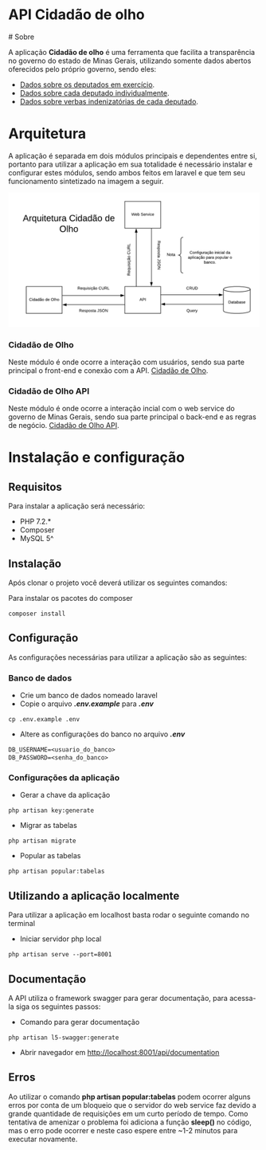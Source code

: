 <h1>API Cidadão de olho</h1>
# Sobre

A aplicação **Cidadão de olho** é uma ferramenta que facilita a transparência no governo do estado de Minas Gerais, utilizando somente dados abertos oferecidos pelo próprio governo, sendo eles:

- [Dados sobre os deputados em exercício](http://dadosabertos.almg.gov.br/ws/deputados/em_exercicio?formato=json).
- [Dados sobre cada deputado individualmente](http://dadosabertos.almg.gov.br/ws/deputados/ajuda#Registro%20de%20Deputado).
- [Dados sobre verbas indenizatórias de cada deputado](http://dadosabertos.almg.gov.br/ws/prestacao_contas/verbas_indenizatorias/ajuda#Lista%20de%20Datas%20de%20Verbas%20Indenizat%C3%B3rias%20de%20um%20Deputado%20na%20legislatura%20atual).

# Arquitetura

A aplicação é separada em dois módulos principais e dependentes entre si, portanto para utilizar a aplicação em sua totalidade é necessário instalar e configurar estes módulos, sendo ambos feitos em laravel e que tem seu funcionamento sintetizado na imagem a seguir.

![alt text](arquitetura.png)

### Cidadão de Olho

Neste módulo é onde ocorre a interação com usuários, sendo sua parte principal o front-end e conexão com a API. 
[Cidadão de Olho](https://github.com/MicaelBarreto/Cidadao-de-olho).

### Cidadão de Olho API

Neste módulo é onde ocorre a interação incial com o web service do governo de Minas Gerais, sendo sua parte principal o back-end e as regras de negócio. 
[Cidadão de Olho API](https://github.com/MicaelBarreto/Cidadao-de-olho-api).

# Instalação e configuração 

## Requisitos

Para instalar a aplicação será necessário:

- PHP 7.2.*
- Composer
- MySQL 5^

## Instalação

Após clonar o projeto você deverá utilizar os seguintes comandos:

Para instalar os pacotes do composer

```
composer install
```

## Configuração

As configurações necessárias para utilizar a aplicação são as seguintes:

### Banco de dados

- Crie um banco de dados nomeado laravel
- Copie o arquivo ***.env.example*** para ***.env***
```
cp .env.example .env
```
- Altere as configurações do banco no arquivo ***.env***
```
DB_USERNAME=<usuario_do_banco>
DB_PASSWORD=<senha_do_banco>
```

### Configurações da aplicação

- Gerar a chave da aplicação
```
php artisan key:generate
```
- Migrar as tabelas
```
php artisan migrate
```
- Popular as tabelas
```
php artisan popular:tabelas
```

## Utilizando a aplicação localmente

Para utilizar a aplicação em localhost basta rodar o seguinte comando no terminal

- Iniciar servidor php local
```
php artisan serve --port=8001
```

## Documentação

A API utiliza o framework swagger para gerar documentação, para acessa-la siga os seguintes passos:

- Comando para gerar documentação
```
php artisan l5-swagger:generate
```
- Abrir navegador em [http://localhost:8001/api/documentation](http://localhost:8001/api/documentation)

## Erros
Ao utilizar o comando **php artisan popular:tabelas** podem ocorrer alguns erros por conta de um bloqueio que o servidor do web service faz devido a grande quantidade de requisições em um curto período de tempo. Como tentativa de amenizar o problema foi adiciona a função **sleep()** no código, mas o erro pode ocorrer e neste caso espere entre ~1-2 minutos para executar novamente.
